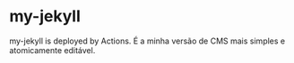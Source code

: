 # my-jekyll
my-jekyll is deployed by Actions. É a minha versão de CMS mais simples e atomicamente editável.

